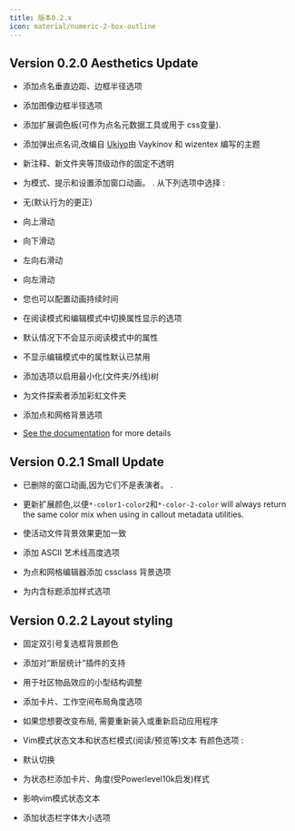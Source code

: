 ```yaml
---
title: 版本0.2.x
icon: material/numeric-2-box-outline
---
```


## Version 0.2.0 Aesthetics Update

- 添加点名垂直边距、边框半径选项

- 添加图像边框半径选项

- 添加扩展调色板(可作为点名元数据工具或用于
css变量).

- 添加弹出点名词,改编自
[Ukiyo](https://github.com/technerium/obsidian-ukiyo)由 Vaykinov 和 wizentex 编写的主题

- 新注释、新文件夹等顶级动作的固定不透明

- 为模式、提示和设置添加窗口动画。
.
从下列选项中选择 :

- 无(默认行为的更正)

- 向上滑动

- 向下滑动

- 左向右滑动

- 向左滑动

-  您也可以配置动画持续时间

- 在阅读模式和编辑模式中切换属性显示的选项

- 默认情况下不会显示阅读模式中的属性

- 不显示编辑模式中的属性默认已禁用

- 添加选项以启用最小化(文件夹/外线)树

- 为文件探索者添加彩虹文件夹

- 添加点和网格背景选项

- [See the documentation](https://github.com/bladeacer/flexcyon/tree/master/docs/docs.md)
for more details

## Version 0.2.1 Small Update

- 已删除的窗口动画,因为它们不是表演者。
.

- 更新扩展颜色,以便`*-color1-color2`和`*-color-2-color`
will always return the same color mix when using in callout metadata utilities.

- 使活动文件背景效果更加一致

- 添加 ASCII 艺术线高度选项

- 为点和网格编辑器添加 cssclass 背景选项

- 为内含标题添加样式选项

## Version 0.2.2 Layout styling

- 固定双引号复选框背景颜色

- 添加对“断层统计”插件的支持

- 用于社区物品效应的小型结构调整

- 添加卡片、工作空间布局角度选项

- 如果您想要改变布局, 需要重新装入或重新启动应用程序

- Vim模式状态文本和状态栏模式(阅读/预览等)文本
有颜色选项 :
- 默认切换
- 为状态栏添加卡片、角度(受Powerlevel10k启发)样式
- 影响vim模式状态文本
- 添加状态栏字体大小选项
